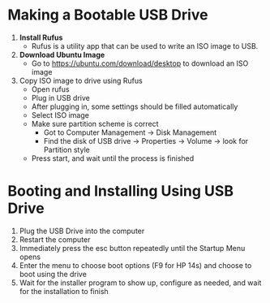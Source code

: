 # Making a Bootable USB Drive
1. **Install Rufus** 
    - Rufus is a utility app that can be used to write an ISO image to USB.
2. **Download Ubuntu Image**
    - Go to https://ubuntu.com/download/desktop to download an ISO image
3. Copy ISO image to drive using Rufus
	- Open rufus
	- Plug in USB drive
	- After plugging in, some settings should be filled automatically
	- Select ISO image
	- Make sure partition scheme is correct
		- Got to Computer Management -> Disk Management
		- Find the disk of USB drive -> Properties -> Volume -> look for Partition style
	- Press start, and wait until the process is finished

# Booting and Installing Using USB Drive
1. Plug the USB Drive into the computer
2. Restart the computer
3. Immediately press the esc button repeatedly until the Startup Menu opens
4. Enter the menu to choose boot options (F9 for HP 14s) and choose to boot using the drive
5. Wait for the installer program to show up, configure as needed, and wait for the installation to finish